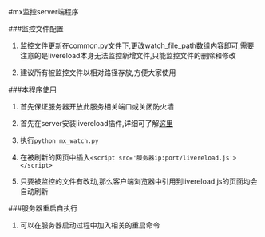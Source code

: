 #mx监控server端程序

###监控文件配置
1. 监控文件更新在common.py文件下,更改watch_file_path数组内容即可,需要注意的是livereload本身无法监控新增文件,只能监控文件的删除和修改

2. 建议所有被监控文件以相对路径存放,方便大家使用

###本程序使用
1. 首先保证服务器开放此服务相关端口或关闭防火墙

2. 首先在server安装livereload插件,详细可了解[这里](https://github.com/lepture/python-livereload)

3. 执行`` python mx_watch.py ``

4. 在被刷新的网页中插入``<script src='服务器ip:port/livereload.js'></script>``

5. 只要被监控的文件有改动,那么客户端浏览器中引用到livereload.js的页面均会自动刷新


###服务器重启自执行
1. 可以在服务器启动过程中加入相关的重启命令
